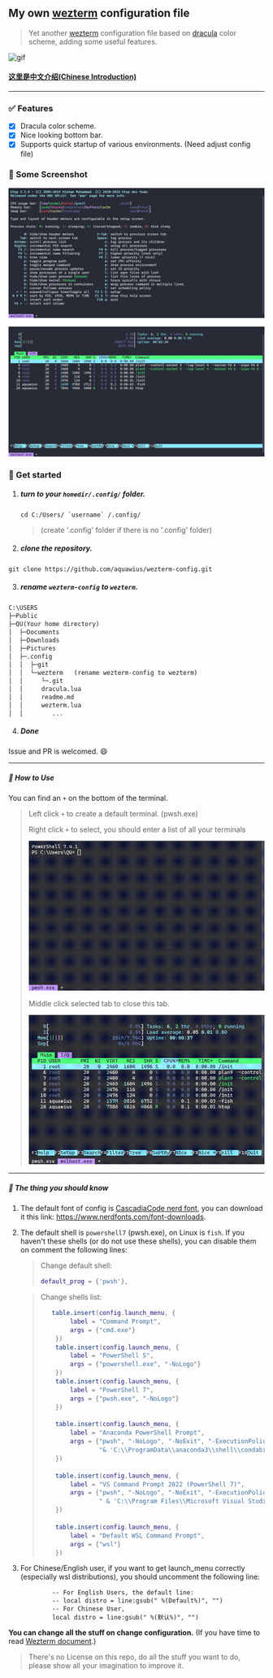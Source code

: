 ## My own [wezterm](https://wezfurlong.org/wezterm/index.html) configuration file

> Yet another [wezterm](https://wezfurlong.org/wezterm/index.html) configuration file based on [dracula](https://draculatheme.com/) color scheme, adding some useful features.

![gif](./readme.assets/feature_preview.gif)

#### [这里是中文介绍(Chinese Introduction)](./readmd_zh.md)

---

### ✅ Features

- [x]   Dracula color scheme.
- [x]   Nice looking bottom bar.
- [x]   Supports quick startup of various environments. (Need adjust config file)

### :art: Some Screenshot

![Screenshot1](./readme.assets/PixPin_2024-03-20_17-07-36.png)

![Screenshot2](./readme.assets/PixPin_2024-03-20_17-08-35.png)



### 🔨 Get started

1. ##### turn to your `homedir/.config/` folder.

    ```shell
    cd C:/Users/ `username` /.config/
    ```

    > (create '.config' folder if there is no '.config' folder)

2. ##### clone the repository.

  ```shell
  git clone https://github.com/aquawius/wezterm-config.git
  ```

3. ##### rename `wezterm-config` to `wezterm`.

  ```shell
  C:\USERS
  ├─Public
  ├─QU(Your home directory)
  │  ├─Documents
  │  ├─Downloads
  │  ├─Pictures
  │  ├─.config
  │  │  ├─git
  │  │  └─wezterm	(rename wezterm-config to wezterm)
  │  │     └─.git
  │  │     dracula.lua
  │  │     readme.md
  │  │     wezterm.lua
  │  │        ...
  ```

4. ##### Done

Issue and PR is welcomed. :smile:

---

##### :pushpin: ​How to Use

You can find an `+` on the bottom of the terminal.
> Left click `+` to create a default terminal. (pwsh.exe)
>
> Right click `+` to select, you should enter a list of all your terminals
>
> ![right_click_to_open_list](./readme.assets/right_click_list.gif)
>
> Middle click selected tab to close this tab. 
>
> ![middle_click_to_close_tab](./readme.assets/middleclick_toclose.gif)

---

##### :speech_balloon: The thing you should know

1. The default font of config is [CascadiaCode nerd font](https://www.programmingfonts.org/#cascadia-code), you can download it this link: https://www.nerdfonts.com/font-downloads.

2. The default shell is `powershell7` (pwsh.exe), on Linux is `fish`. If you haven't these shells (or do not use these shells), you can disable them on comment the following lines:

    > Change default shell:
    >
    > ```lua
    > default_prog = {'pwsh'},
    > ```

    > Change shells list:
    >
    > ```lua
    >    table.insert(config.launch_menu, {
    >         label = "Command Prompt",
    >         args = {"cmd.exe"}
    >     })
    >     table.insert(config.launch_menu, {
    >         label = "PowerShell 5",
    >         args = {"powershell.exe", "-NoLogo"}
    >     })
    >     table.insert(config.launch_menu, {
    >         label = "PowerShell 7",
    >         args = {"pwsh.exe", "-NoLogo"}
    >     })
    > 
    >     table.insert(config.launch_menu, {
    >         label = "Anaconda PowerShell Prompt",
    >         args = {"pwsh", "-NoLogo", "-NoExit", "-ExecutionPolicy", "Bypass", "-Command",
    >                 "& 'C:\\ProgramData\\anaconda3\\shell\\condabin\\conda-hook.ps1' ; conda activate 'C:\\ProgramData\\anaconda3' "}
    >     })
    > 
    >     table.insert(config.launch_menu, {
    >         label = "VS Command Prompt 2022 (PowerShell 7)",
    >         args = {"pwsh", "-NoLogo", "-NoExit", "-ExecutionPolicy", "Bypass", "-NoProfile", "-Command",
    >                 " & 'C:\\Program Files\\Microsoft Visual Studio\\2022\\Professional\\Common7\\Tools\\Launch-VsDevShell.ps1'"}
    >     })
    > 
    >     table.insert(config.launch_menu, {
    >         label = "Default WSL Command Prompt",
    >         args = {"wsl"}
    >     })
    > ```

3. For Chinese/English user, if you want to get launch_menu correctly (especially wsl distributions), you should  uncomment the following line:
  ```shell
              -- For English Users, the default line:
              -- local distro = line:gsub(" %(Default%)", "")
              -- For Chinese User,
              local distro = line:gsub(" %(默认%)", "")
  ```

**You can change all the stuff on change configuration.** (If you have time to read [Wezterm document](https://wezfurlong.org/wezterm).)

> There's no License on this repo, do all the stuff you want to do, please show all your imagination to improve it.